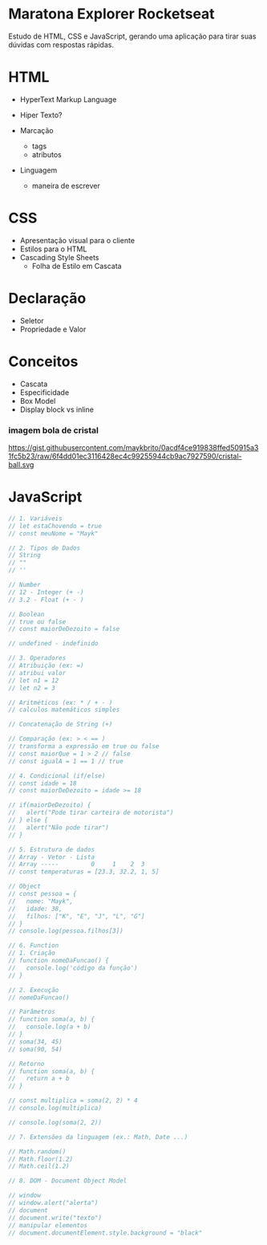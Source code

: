 # Maratona Explorer Rocketseat

Estudo de HTML, CSS e JavaScript, gerando uma aplicação para tirar suas dúvidas com respostas rápidas.

# HTML

- HyperText Markup Language

- Hiper Texto?
- Marcação
  - tags
  - atributos
- Linguagem
  - maneira de escrever

# CSS

- Apresentação visual para o cliente
- Estilos para o HTML
- Cascading Style Sheets
  - Folha de Estilo em Cascata

# Declaração

- Seletor
- Propriedade e Valor

# Conceitos

- Cascata
- Especificidade
- Box Model
- Display block vs inline

### imagem bola de cristal

https://gist.githubusercontent.com/maykbrito/0acdf4ce919838ffed50915a31fc5b23/raw/6f4dd01ec3116428ec4c99255944cb9ac7927590/cristal-ball.svg

# JavaScript

```js
// 1. Variáveis
// let estaChovendo = true
// const meuNome = "Mayk"

// 2. Tipos de Dados
// String
// ""
// ''

// Number
// 12 - Integer (+ -)
// 3.2 - Float (+ - )

// Boolean
// true ou false
// const maiorDeDezoito = false

// undefined - indefinido

// 3. Operadores
// Atribuição (ex: =)
// atribui valor
// let n1 = 12
// let n2 = 3

// Aritméticos (ex: * / + - )
// calculos matemáticos simples

// Concatenação de String (+)

// Comparação (ex: > < == )
// transforma a expressão em true ou false
// const maiorQue = 1 > 2 // false
// const igualA = 1 == 1 // true

// 4. Condicional (if/else)
// const idade = 18
// const maiorDeDezoito = idade >= 18

// if(maiorDeDezoito) {
//   alert("Pode tirar carteira de motorista")
// } else {
//   alert("Não pode tirar")
// }

// 5. Estrutura de dados
// Array - Vetor - Lista
// Array -----         0     1    2  3
// const temperaturas = [23.3, 32.2, 1, 5]

// Object
// const pessoa = {
//   nome: "Mayk",
//   idade: 38,
//   filhos: ["K", "E", "J", "L", "G"]
// }
// console.log(pessoa.filhos[3])

// 6. Function
// 1. Criação
// function nomeDaFuncao() {
//   console.log('código da função')
// }

// 2. Execução
// nomeDaFuncao()

// Parâmetros
// function soma(a, b) {
//   console.log(a + b)
// }
// soma(34, 45)
// soma(90, 54)

// Retorno
// function soma(a, b) {
//   return a + b
// }

// const multiplica = soma(2, 2) * 4
// console.log(multiplica)

// console.log(soma(2, 2))

// 7. Extensões da linguagem (ex.: Math, Date ...)

// Math.random()
// Math.floor(1.2)
// Math.ceil(1.2)

// 8. DOM - Document Object Model

// window
// window.alert("alerta")
// document
// document.write("texto")
// manipular elementos
// document.documentElement.style.background = "black"
```
